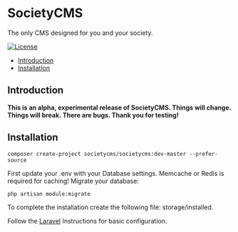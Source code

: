 # SocietyCMS
The only CMS designed for you and your society.

[![License](https://poser.pugx.org/SocietyCMS/SocietyCMS/license.svg)](https://packagist.org/packages/SocietyCMS/SocietyCMS)


- [Introduction](#introduction)
- [Installation](#installation)

<a name="introduction"></a>
## Introduction

**This is an alpha, experimental release of SocietyCMS. Things will change. Things will break. There are bugs. Thank you for testing!**


<a name="installation"></a>
## Installation

```
composer create-project societycms/societycms:dev-master --prefer-source
```

First update your .env with your Database settings. Memcache or Redis is required for caching!
Migrate your database:
```
php artisan module:migrate
```
To complete the installation create the following file: storage/installed.


Follow the [Laravel](https://laravel.com/docs/5.1) Instructions for basic configuration.

